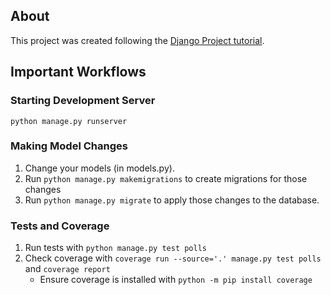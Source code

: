 ## About

This project was created following the [Django Project tutorial](https://docs.djangoproject.com/en/4.0/intro/tutorial01/).

## Important Workflows

### Starting Development Server
`python manage.py runserver`

### Making Model Changes
1. Change your models (in models.py).
2. Run `python manage.py makemigrations` to create migrations for those changes
3. Run `python manage.py migrate` to apply those changes to the database.

### Tests and Coverage
1. Run tests with `python manage.py test polls`
2. Check coverage with `coverage run --source='.' manage.py test polls` and `coverage report`
    * Ensure coverage is installed with `python -m pip install coverage`
